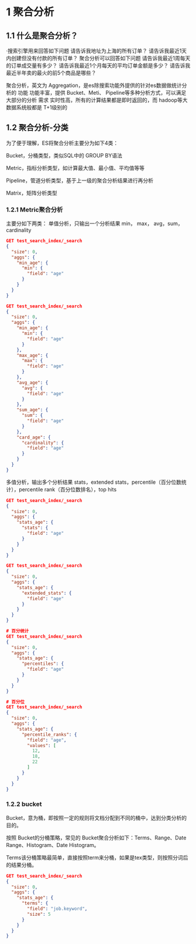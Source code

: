 # 1 聚合分析

## 1.1 什么是聚合分析？

·搜索引擎用来回答如下问题
请告诉我地址为上海的所有订单？
请告诉我最近1天内创建但没有付款的所有订单？
聚合分析可以回答如下问题
请告诉我最近1周每天的订单成交量有多少？
请告诉我最近1个月每天的平均订单金额是多少？
请告诉我最近半年卖的最火的前5个商品是哪些？



聚合分析，英文为 Aggregation，是es除搜索功能外提供的针对es数据做统计分析的
功能
功能丰富，提供 Bucket、Meti、 Pipeline等多种分析方式，可以满足大部分的分析
需求
实时性高，所有的计算结果都是即时返回的，而 hadoop等大数据系统般都是
T+1级别的



## 1.2 聚合分析-分类

为了便于理解，ES将聚合分析主要分为如下4类：

Bucket，分桶类型，类似SQL中的 GROUP BY语法

Metric，指标分析类型，如计算最大值、最小值、平均值等等

Pipeline，管道分析类型，基于上一级的聚合分析结果进行再分析

Matrⅸ，矩阵分析类型

### 1.2.1 Metric聚合分析

主要分如下两类：
单值分析，只输出一个分析结果
min， max， avg，sum，cardinality

```json
GET test_search_index/_search
{
  "size": 0,
  "aggs": {
    "min_age": {
      "min": {
        "field": "age"
      }
    }
  }
}

GET test_search_index/_search
{
  "size": 0,
  "aggs": {
    "min_age": {
      "min": {
        "field": "age"
      }
    },
    "max_age": {
      "max": {
        "field": "age"
      }
    },
    "avg_age": {
      "avg": {
        "field": "age"
      }
    },
    "sum_age": {
      "sum": {
        "field": "age"
      }
    },
    "card_age": {
      "cardinality": {
        "field": "age"
      }
    }
  }
}
```

多值分析，输出多个分析结果
stats，extended stats，percentile（百分位数统计），percentile rank（百分位数排名），top hits

```json
GET test_search_index/_search
{
  "size": 0,
  "aggs": {
    "stats_age": {
      "stats": {
        "field": "age"
      }
    }
  }
}

GET test_search_index/_search
{
  "size": 0,
  "aggs": {
    "stats_age": {
      "extended_stats": {
        "field": "age"
      }
    }
  }
}

# 百分统计
GET test_search_index/_search
{
  "size": 0,
  "aggs": {
    "stats_age": {
      "percentiles": {
        "field": "age"
      }
    }
  }
}

# 百分位
GET test_search_index/_search
{
  "size": 0,
  "aggs": {
    "stats_age": {
      "percentile_ranks": {
        "field": "age",
        "values": [
          12,
          18,
          22
        ]
      }
    }
  }
}
```

### 1.2.2 bucket

Bucket，意为桶，即按照一定的规则将文档分配到不同的桶中，达到分类分析的目的。

按照 Bucket的分桶策略，常见的 Bucket聚合分析如下：Terms、Range、Date Range、Histogram、Date Histogram。

Terms该分桶策略最简单，直接按照term来分桶，如果是tex类型，则按照分词后的结果分桶。

```json
GET test_search_index/_search
{
  "size": 0,
  "aggs": {
    "stats_age": {
      "terms": {
        "field": "job.keyword",
        "size": 5
      }
    }
  }
}
```

